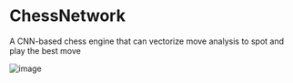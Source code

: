 # ChessNetwork
A CNN-based chess engine that can vectorize move analysis to spot and play the best move 

![image](https://user-images.githubusercontent.com/62809012/124374005-7a80c880-dc65-11eb-91e5-b98f29595f5b.png)
